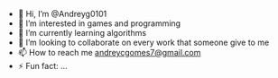 - 👋 Hi, I’m @Andreyg0101
- 👀 I’m interested in games and programming
- 🌱 I’m currently learning algorithms
- 💞️ I’m looking to collaborate on every work that someone give to me
- 📫 How to reach me andreycgomes7@gmail.com
- ⚡ Fun fact: ...

<!---
Andreyg0101/Andreyg0101 is a ✨ special ✨ repository because its `README.md` (this file) appears on your GitHub profile.
You can click the Preview link to take a look at your changes.
--->

